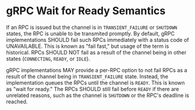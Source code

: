 gRPC Wait for Ready Semantics
=============================

If an RPC is issued but the channel is in `TRANSIENT_FAILURE` or `SHUTDOWN`
states, the RPC is unable to be transmited promptly. By default, gRPC
implementations SHOULD fail such RPCs immediately with a status code of
UNAVAILABLE. This is known as "fail fast," but usage of the term is
historical. RPCs SHOULD NOT fail as a result of the channel being in other
states (`CONNECTING`, `READY`, or `IDLE`).

gRPC implementations MAY provide a per-RPC option to not fail RPCs as a result
of the channel being in `TRANSIENT_FAILURE` state. Instead, the implementation
queues the RPCs until the channel is `READY`. This is known as "wait for ready."
The RPCs SHOULD still fail before `READY` if there are unrelated reasons, such
as the channel is `SHUTDOWN` or the RPC's deadline is reached.
